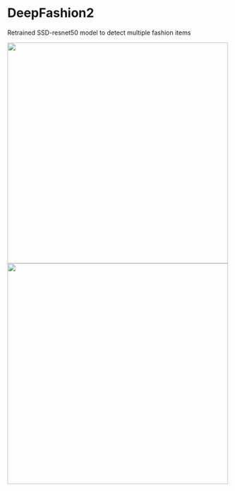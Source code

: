 # DeepFashion2
Retrained SSD-resnet50 model to detect multiple fashion items

<p>
  <img src="https://lh6.googleusercontent.com/s4gJ9SevUzLBKnYPgm_-10OZJGr3KJaWbbdkVBs39tcovwfSQ4xvBzx6yMaTueJPBNanRYZq3CqA9QJnYeTo=w1440-h729-rw" height="500px"></img>
  <img src="https://lh6.googleusercontent.com/K3lfEbB_raXFs68dXhxFIHjxWXuxTvMyZjW8RHZOtZaxwHLxf8oL07sAHYL8x2GXZY0EjUXwhWbsAYttYcxr=w1440-h729-rw" height="500px"></img>
<p>
